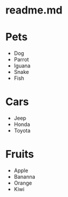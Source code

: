 # **readme.md**

# Pets
* Dog
* Parrot
* Iguana
* Snake
* Fish

# Cars
* Jeep
* Honda
* Toyota

# Fruits
* Apple
* Bananna
* Orange
* Kiwi
